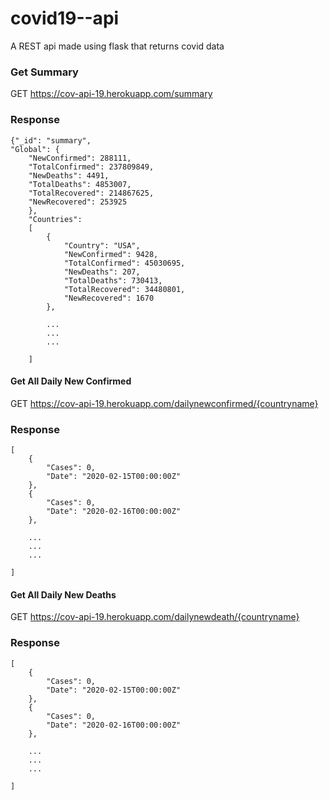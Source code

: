 
# covid19--api

A REST api made using flask that returns covid data




### Get Summary


GET https://cov-api-19.herokuapp.com/summary

### Response

```
{"_id": "summary", 
"Global": {
    "NewConfirmed": 288111, 
    "TotalConfirmed": 237809849, 
    "NewDeaths": 4491, 
    "TotalDeaths": 4853007, 
    "TotalRecovered": 214867625, 
    "NewRecovered": 253925
    }, 
    "Countries": 
    [
        {
            "Country": "USA", 
            "NewConfirmed": 9428, 
            "TotalConfirmed": 45030695, 
            "NewDeaths": 207, 
            "TotalDeaths": 730413, 
            "TotalRecovered": 34480801, 
            "NewRecovered": 1670
        },

        ...
        ...
        ...

    ]    
```

#### Get All Daily New Confirmed


  GET https://cov-api-19.herokuapp.com/dailynewconfirmed/{countryname}

### Response

```
[
    {
        "Cases": 0, 
        "Date": "2020-02-15T00:00:00Z"
    }, 
    {
        "Cases": 0, 
        "Date": "2020-02-16T00:00:00Z"
    },

    ...
    ...
    ...

]

```  


#### Get All Daily New Deaths

GET https://cov-api-19.herokuapp.com/dailynewdeath/{countryname}

### Response

```
[
    {
        "Cases": 0, 
        "Date": "2020-02-15T00:00:00Z"
    }, 
    {
        "Cases": 0, 
        "Date": "2020-02-16T00:00:00Z"
    },

    ...
    ...
    ...

]

```  